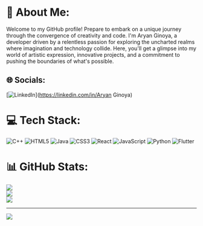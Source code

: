 # 💫 About Me:
Welcome to my GitHub profile! Prepare to embark on a unique journey through the convergence of creativity and code. I'm Aryan Ginoya, a developer driven by a relentless passion for exploring the uncharted realms where imagination and technology collide. Here, you'll get a glimpse into my world of artistic expression, innovative projects, and a commitment to pushing the boundaries of what's possible.


## 🌐 Socials:
[![LinkedIn](https://img.shields.io/badge/LinkedIn-%230077B5.svg?logo=linkedin&logoColor=white)](https://linkedin.com/in/Aryan Ginoya) 

# 💻 Tech Stack:
![C++](https://img.shields.io/badge/c++-%2300599C.svg?style=for-the-badge&logo=c%2B%2B&logoColor=white) ![HTML5](https://img.shields.io/badge/html5-%23E34F26.svg?style=for-the-badge&logo=html5&logoColor=white) ![Java](https://img.shields.io/badge/java-%23ED8B00.svg?style=for-the-badge&logo=java&logoColor=white) ![CSS3](https://img.shields.io/badge/css3-%231572B6.svg?style=for-the-badge&logo=css3&logoColor=white) ![React](https://img.shields.io/badge/react-%2320232a.svg?style=for-the-badge&logo=react&logoColor=%2361DAFB) ![JavaScript](https://img.shields.io/badge/javascript-%23323330.svg?style=for-the-badge&logo=javascript&logoColor=%23F7DF1E) ![Python](https://img.shields.io/badge/python-3670A0?style=for-the-badge&logo=python&logoColor=ffdd54) ![Flutter](https://img.shields.io/badge/Flutter-%2302569B.svg?style=for-the-badge&logo=Flutter&logoColor=white)
# 📊 GitHub Stats:
![](https://github-readme-stats.vercel.app/api?username=aryn-09&theme=dark&hide_border=false&include_all_commits=false&count_private=false)<br/>
![](https://github-readme-streak-stats.herokuapp.com/?user=aryn-09&theme=dark&hide_border=false)<br/>
![](https://github-readme-stats.vercel.app/api/top-langs/?username=aryn-09&theme=dark&hide_border=false&include_all_commits=false&count_private=false&layout=compact)

---
[![](https://visitcount.itsvg.in/api?id=aryn-09&icon=7&color=8)](https://visitcount.itsvg.in)

<!-- Proudly created with GPRM ( https://gprm.itsvg.in ) -->